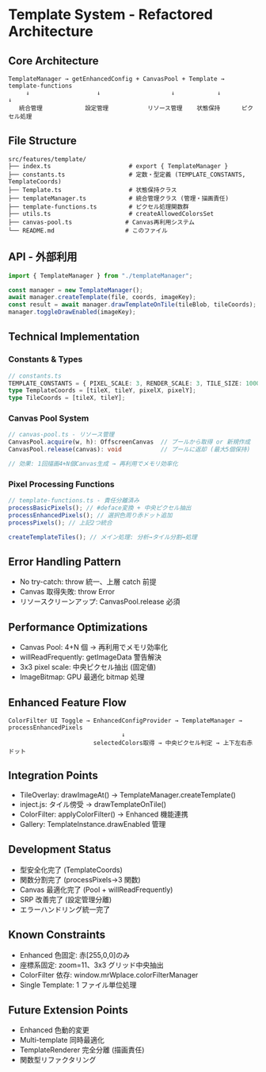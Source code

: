# Template System - Refactored Architecture

## Core Architecture

```
TemplateManager → getEnhancedConfig + CanvasPool + Template → template-functions
     ↓                   ↓                    ↓            ↓              ↓
   統合管理            設定管理           リソース管理    状態保持      ピクセル処理
```

## File Structure

```
src/features/template/
├── index.ts                      # export { TemplateManager }
├── constants.ts                  # 定数・型定義 (TEMPLATE_CONSTANTS, TemplateCoords)
├── Template.ts                   # 状態保持クラス
├── templateManager.ts            # 統合管理クラス (管理・描画責任)
├── template-functions.ts         # ピクセル処理関数群
├── utils.ts                      # createAllowedColorsSet
├── canvas-pool.ts               # Canvas再利用システム
└── README.md                    # このファイル
```

## API - 外部利用

```typescript
import { TemplateManager } from "./templateManager";

const manager = new TemplateManager();
await manager.createTemplate(file, coords, imageKey);
const result = await manager.drawTemplateOnTile(tileBlob, tileCoords);
manager.toggleDrawEnabled(imageKey);
```

## Technical Implementation

### Constants & Types

```typescript
// constants.ts
TEMPLATE_CONSTANTS = { PIXEL_SCALE: 3, RENDER_SCALE: 3, TILE_SIZE: 1000 };
type TemplateCoords = [tileX, tileY, pixelX, pixelY];
type TileCoords = [tileX, tileY];
```

### Canvas Pool System

```typescript
// canvas-pool.ts - リソース管理
CanvasPool.acquire(w, h): OffscreenCanvas  // プールから取得 or 新規作成
CanvasPool.release(canvas): void           // プールに返却 (最大5個保持)

// 効果: 1回描画4+N個Canvas生成 → 再利用でメモリ効率化
```

### Pixel Processing Functions

```typescript
// template-functions.ts - 責任分離済み
processBasicPixels(); // #deface変換 + 中央ピクセル抽出
processEnhancedPixels(); // 選択色周り赤ドット追加
processPixels(); // 上記2つ統合

createTemplateTiles(); // メイン処理: 分析→タイル分割→処理
```

## Error Handling Pattern

- No try-catch: throw 統一、上層 catch 前提
- Canvas 取得失敗: throw Error
- リソースクリーンアップ: CanvasPool.release 必須

## Performance Optimizations

- Canvas Pool: 4+N 個 → 再利用でメモリ効率化
- willReadFrequently: getImageData 警告解決
- 3x3 pixel scale: 中央ピクセル抽出 (固定値)
- ImageBitmap: GPU 最適化 bitmap 処理

## Enhanced Feature Flow

```
ColorFilter UI Toggle → EnhancedConfigProvider → TemplateManager → processEnhancedPixels
                                ↓
                        selectedColors取得 → 中央ピクセル判定 → 上下左右赤ドット
```

## Integration Points

- TileOverlay: drawImageAt() → TemplateManager.createTemplate()
- inject.js: タイル傍受 → drawTemplateOnTile()
- ColorFilter: applyColorFilter() → Enhanced 機能連携
- Gallery: TemplateInstance.drawEnabled 管理

## Development Status

- 型安全化完了 (TemplateCoords)
- 関数分割完了 (processPixels→3 関数)
- Canvas 最適化完了 (Pool + willReadFrequently)
- SRP 改善完了 (設定管理分離)
- エラーハンドリング統一完了

## Known Constraints

- Enhanced 色固定: 赤[255,0,0]のみ
- 座標系固定: zoom=11、3x3 グリッド中央抽出
- ColorFilter 依存: window.mrWplace.colorFilterManager
- Single Template: 1 ファイル単位処理

## Future Extension Points

- Enhanced 色動的変更
- Multi-template 同時最適化
- TemplateRenderer 完全分離 (描画責任)
- 関数型リファクタリング
